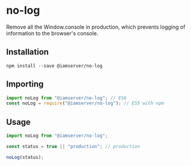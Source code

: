 # no-log

Remove all the Window.console in production, which prevents logging of information to the browser's console.

## Installation

```shell
npm install --save @iamserver/no-log
```

## Importing

```js
import noLog from "@iamserver/no-log"; // ES6
const noLog = require("@iamserver/no-log"); // ES5 with npm
```

## Usage

<!-- This package is a simple wrapper around the `console` object. It removes all the `console` methods from the `window` object. -->

```js
import noLog from "@iamserver/no-log";

const status = true || "production"; // production

noLog(status);
```

